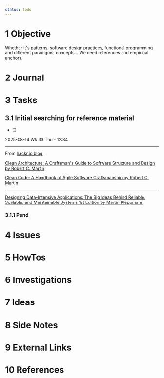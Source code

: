 ```yaml
---
status: todo
---
```


# 1 Objective

Whether it's patterns, software design practices, functional programming and different paradigms, concepts... We need references and empirical anchors.

# 2 Journal

# 3 Tasks

## 3.1 Initial searching for reference material

* [ ] 

2025-08-14 Wk 33 Thu - 12:34

---

From [hackr.io blog](https://hackr.io/blog/software-engineering-books),

[Clean Architecture: A Craftsman's Guide to Software Structure and Design by Robert C. Martin](https://www.amazon.com/Clean-Architecture-Craftsmans-Software-Structure/dp/0134494164/)

[Clean Code: A Handbook of Agile Software Craftsmanship by Robert C. Martin](https://www.amazon.com/Clean-Code-Handbook-Software-Craftsmanship/dp/0132350882)

---

[Designing Data-Intensive Applications: The Big Ideas Behind Reliable, Scalable, and Maintainable Systems 1st Edition by Martin Kleppmann](https://www.amazon.com/Designing-Data-Intensive-Applications-Reliable-Maintainable/dp/1449373321/143-2435060-4595140)

### 3.1.1 Pend

# 4 Issues

# 5 HowTos

# 6 Investigations

# 7 Ideas

# 8 Side Notes

# 9 External Links

# 10 References
